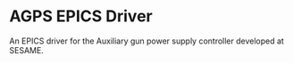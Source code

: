 # AGPS EPICS Driver

An EPICS driver for the Auxiliary gun power supply controller developed at SESAME.